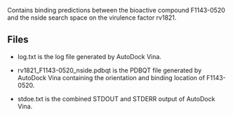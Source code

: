 Contains binding predictions between the bioactive compound F1143-0520 and the nside search space on the virulence factor rv1821.

## Files

- log.txt is the log file generated by AutoDock Vina.

- rv1821_F1143-0520_nside.pdbqt is the PDBQT file generated by AutoDock Vina containing the orientation and binding location of F1143-0520.

- stdoe.txt is the combined STDOUT and STDERR output of AutoDock Vina.

